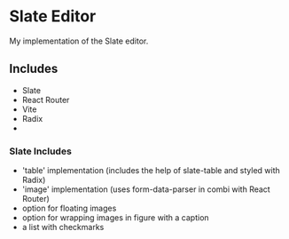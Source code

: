 # Slate Editor

My implementation of the Slate editor.

## Includes

- Slate
- React Router
- Vite
- Radix
-

### Slate Includes

- 'table' implementation (includes the help of slate-table and styled with Radix)
- 'image' implementation (uses form-data-parser in combi with React Router)
- option for floating images
- option for wrapping images in figure with a caption
- a list with checkmarks

